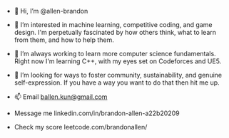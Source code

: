- 👋 Hi, I’m @allen-brandon
- 👀 I’m interested in machine learning, competitive coding, and game design.
I'm perpetually fascinated by how others think, what to learn from them, and how to help them.

- 🌱 I’m always working to learn more computer science fundamentals.
Right now I'm learning C++, with my eyes set on Codeforces and UE5.

- 💞️ I’m looking for ways to foster community, sustainability, and genuine self-expression.
If you have a way you want to do that then hit me up.

- 📫 Email ballen.kun@gmail.com
- Message me linkedin.com/in/brandon-allen-a22b20209
- Check my score leetcode.com/brandonallen/ 

<!---
allen-brandon/allen-brandon is a ✨ special ✨ repository because its `README.md` (this file) appears on your GitHub profile.
You can click the Preview link to take a look at your changes.
--->

